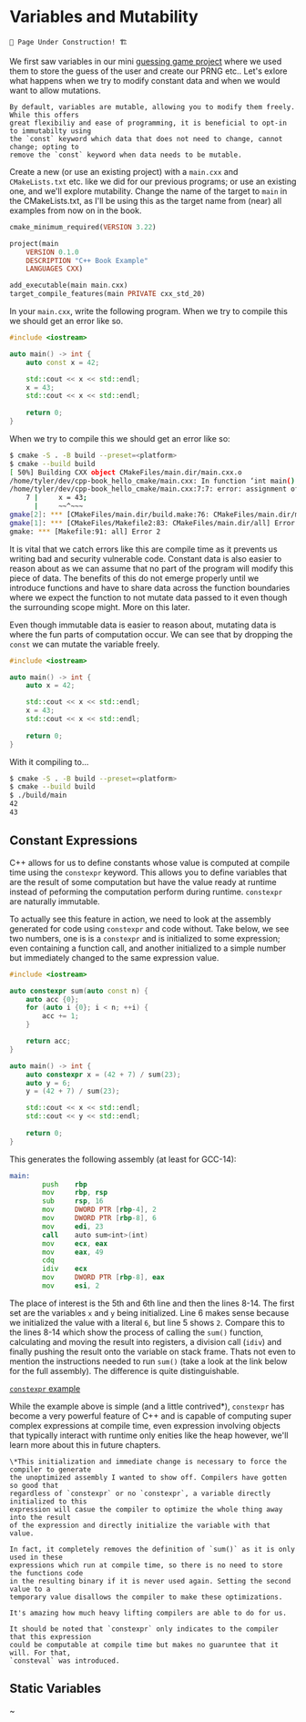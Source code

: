 # Variables and Mutability

```admonish warning
🚧 Page Under Construction! 🏗️
```

We first saw variables in our mini [guessing game project](../ch02-guessing-game/guessing-game.md#storing-data-with-variables)
where we used them to store the guess of the user and create our PRNG etc.. Let's exlore
what happens when we try to modify constant data and when we would want to allow
mutations.

```admonish danger
By default, variables are mutable, allowing you to modify them freely. While this offers
great flexibiliy and ease of programming, it is beneficial to opt-in to immutabilty using
the `const` keyword which data that does not need to change, cannot change; opting to
remove the `const` keyword when data needs to be mutable.
```

Create a new (or use an existing project) with a `main.cxx` and `CMakeLists.txt` etc.
like we did for our previous programs; or use an existing one, and we'll explore
mutability. Change the name of the target to `main` in the CMakeLists.txt, as I'll be
using this as the target name from (near) all examples from now on in the book.

```haskell
cmake_minimum_required(VERSION 3.22)

project(main
    VERSION 0.1.0
    DESCRIPTION "C++ Book Example"
    LANGUAGES CXX)

add_executable(main main.cxx)
target_compile_features(main PRIVATE cxx_std_20)
```

In your `main.cxx`, write the following program. When we try to compile this we should
get an error like so.

```cpp
#include <iostream>

auto main() -> int {
    auto const x = 42;

    std::cout << x << std::endl;
    x = 43;
    std::cout << x << std::endl;
    
    return 0;
}
```

When we try to compile this we should get an error like so:

```sh
$ cmake -S . -B build --preset=<platform>
$ cmake --build build
[ 50%] Building CXX object CMakeFiles/main.dir/main.cxx.o
/home/tyler/dev/cpp-book_hello_cmake/main.cxx: In function ‘int main()’:
/home/tyler/dev/cpp-book_hello_cmake/main.cxx:7:7: error: assignment of read-only variable ‘x’
    7 |     x = 43;
      |     ~~^~~~
gmake[2]: *** [CMakeFiles/main.dir/build.make:76: CMakeFiles/main.dir/main.cxx.o] Error 1
gmake[1]: *** [CMakeFiles/Makefile2:83: CMakeFiles/main.dir/all] Error 2
gmake: *** [Makefile:91: all] Error 2
```

It is vital that we catch errors like this are compile time as it prevents us writing bad
and security vulnerable code. Constant data is also easier to reason about as we can
assume that no part of the program will modify this piece of data. The benefits of this
do not emerge properly until we introduce functions and have to share data across the
function boundaries where we expect the function to not mutate data passed to it even
though the surrounding scope might. More on this later.

Even though immutable data is easier to reason about, mutating data is where the fun
parts of computation occur. We can see that by dropping the `const` we can mutate the
variable freely.

```cpp
#include <iostream>

auto main() -> int {
    auto x = 42;

    std::cout << x << std::endl;
    x = 43;
    std::cout << x << std::endl;
    
    return 0;
}
```

With it compiling to...

```sh
$ cmake -S . -B build --preset=<platform>
$ cmake --build build
$ ./build/main
42
43
```

## Constant Expressions

C++ allows for us to define constants whose value is computed at compile time using the
`constexpr` keyword. This allows you to define variables that are the result of some
computation but have the value ready at runtime instead of peforming the computation
perform during runtime. `constexpr` are naturally immutable.

To actually see this feature in action, we need to look at the assembly generated for
code using `constexpr` and code without. Take below, we see two numbers, one is
is a `constexpr` and is initialized to some expression; even containing a function call,
and another initialized to a simple number but immediately changed to the same expression
value.

```cpp
#include <iostream>

auto constexpr sum(auto const n) {
    auto acc {0};
    for (auto i {0}; i < n; ++i) {
        acc += 1;
    }

    return acc;
}

auto main() -> int {
    auto constexpr x = (42 + 7) / sum(23);
    auto y = 6;
    y = (42 + 7) / sum(23);

    std::cout << x << std::endl;
    std::cout << y << std::endl;
    
    return 0;
}
```

This generates the following assembly (at least for GCC-14):

```asm
main:
        push    rbp
        mov     rbp, rsp
        sub     rsp, 16
        mov     DWORD PTR [rbp-4], 2
        mov     DWORD PTR [rbp-8], 6
        mov     edi, 23
        call    auto sum<int>(int)
        mov     ecx, eax
        mov     eax, 49
        cdq
        idiv    ecx
        mov     DWORD PTR [rbp-8], eax
        mov     esi, 2
```

The place of interest is the 5th and 6th line and then the lines 8-14. The first set are
the variables `x` and `y` being initialized. Line 6 makes sense because we initialized
the value with a literal `6`, but line 5 shows `2`. Compare this to the lines 8-14 which
show the process of calling the `sum()` function, calculating and moving the result into
registers, a division call (`idiv`) and finally pushing the result onto the variable on
stack frame. Thats not even to mention the instructions needed to run `sum()` (take a
look at the link below for the full assembly). The difference is quite distinguishable.

[`constexpr` example](https://www.godbolt.org/z/sPq9Khzba)

While the example above is simple (and a little contrived\*), `constexpr` has become
a very powerful feature of C++ and is capable of computing super complex expressions
at compile time, even expression involving objects that typically interact with runtime
only enities like the heap however, we'll learn more about this in future chapters.

```admonish abstract
\*This initialization and immediate change is necessary to force the compiler to generate
the unoptimized assembly I wanted to show off. Compilers have gotten so good that
regardless of `constexpr` or no `constexpr`, a variable directly initialized to this
expression will casue the compiler to optimize the whole thing away into the result
of the expression and directly initialize the variable with that value.

In fact, it completely removes the definition of `sum()` as it is only used in these
expressions which run at compile time, so there is no need to store the functions code
in the resulting binary if it is never used again. Setting the second value to a
temporary value disallows the compiler to make these optimizations.

It's amazing how much heavy lifting compilers are able to do for us.
```

```admonish note
It should be noted that `constexpr` only indicates to the compiler that this expression
could be computable at compile time but makes no guaruntee that it will. For that,
`consteval` was introduced.
```

## Static Variables

~


